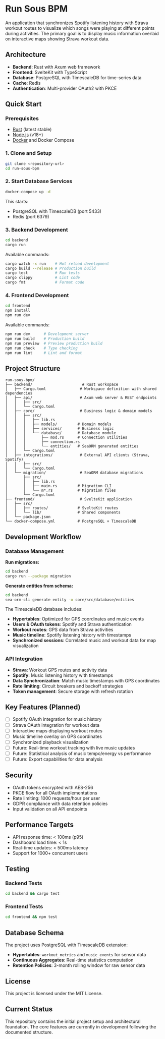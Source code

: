 # Run Sous BPM

An application that synchronizes Spotify listening history with Strava workout routes to visualize which songs were playing at different points during activities. The primary goal is to display music information overlaid on interactive maps showing Strava workout data.

## Architecture

- **Backend**: Rust with Axum web framework
- **Frontend**: SvelteKit with TypeScript
- **Database**: PostgreSQL with TimescaleDB for time-series data
- **Cache**: Redis
- **Authentication**: Multi-provider OAuth2 with PKCE

## Quick Start

### Prerequisites

- [Rust](https://rustup.rs/) (latest stable)
- [Node.js](https://nodejs.org/) (v18+)
- [Docker](https://www.docker.com/) and Docker Compose

### 1. Clone and Setup

```bash
git clone <repository-url>
cd run-sous-bpm
```

### 2. Start Database Services

```bash
docker-compose up -d
```

This starts:
- PostgreSQL with TimescaleDB (port 5433)
- Redis (port 6379)

### 3. Backend Development

```bash
cd backend
cargo run
```

Available commands:
```bash
cargo watch -x run    # Hot reload development
cargo build --release # Production build
cargo test            # Run tests
cargo clippy          # Lint code
cargo fmt             # Format code
```

### 4. Frontend Development

```bash
cd frontend
npm install
npm run dev
```

Available commands:
```bash
npm run dev      # Development server
npm run build    # Production build
npm run preview  # Preview production build
npm run check    # Type checking
npm run lint     # Lint and format
```

## Project Structure

```
run-sous-bpm/
├── backend/                      # Rust workspace
│   ├── Cargo.toml               # Workspace definition with shared dependencies
│   ├── api/                     # Axum web server & REST endpoints
│   │   ├── src/
│   │   └── Cargo.toml
│   ├── core/                    # Business logic & domain models
│   │   ├── src/
│   │   │   ├── lib.rs
│   │   │   ├── models/         # Domain models
│   │   │   ├── services/       # Business logic
│   │   │   └── database/       # Database module
│   │   │       ├── mod.rs      # Connection utilities
│   │   │       ├── connection.rs
│   │   │       └── entities/   # SeaORM generated entities
│   │   └── Cargo.toml
│   ├── integrations/            # External API clients (Strava, Spotify)
│   │   ├── src/
│   │   └── Cargo.toml
│   └── migration/               # SeaORM database migrations
│       ├── src/
│       │   ├── lib.rs
│       │   ├── main.rs         # Migration CLI
│       │   └── m*.rs           # Migration files
│       └── Cargo.toml
├── frontend/                    # SvelteKit application
│   ├── src/
│   │   ├── routes/             # SvelteKit routes
│   │   └── lib/                # Shared components
│   └── package.json
└── docker-compose.yml          # PostgreSQL + TimescaleDB
```

## Development Workflow

### Database Management

**Run migrations:**
```bash
cd backend
cargo run --package migration
```

**Generate entities from schema:**
```bash
cd backend
sea-orm-cli generate entity -o core/src/database/entities
```

The TimescaleDB database includes:
- **Hypertables**: Optimized for GPS coordinates and music events
- **Users & OAuth tokens**: Spotify and Strava authentication
- **Workout routes**: GPS data from Strava activities
- **Music timeline**: Spotify listening history with timestamps
- **Synchronized sessions**: Correlated music and workout data for map visualization

### API Integration

- **Strava**: Workout GPS routes and activity data
- **Spotify**: Music listening history with timestamps
- **Data Synchronization**: Match music timestamps with GPS coordinates
- **Rate limiting**: Circuit breakers and backoff strategies
- **Token management**: Secure storage with refresh rotation

## Key Features (Planned)

- [ ] Spotify OAuth integration for music history
- [ ] Strava OAuth integration for workout data
- [ ] Interactive maps displaying workout routes
- [ ] Music timeline overlay on GPS coordinates
- [ ] Synchronized playback visualization
- [ ] Future: Real-time workout tracking with live music updates
- [ ] Future: Statistical analysis of music tempo/energy vs performance
- [ ] Future: Export capabilities for data analysis

## Security

- OAuth tokens encrypted with AES-256
- PKCE flow for all OAuth implementations
- Rate limiting: 1000 requests/hour per user
- GDPR compliance with data retention policies
- Input validation on all API endpoints

## Performance Targets

- API response time: < 100ms (p95)
- Dashboard load time: < 1s
- Real-time updates: < 500ms latency
- Support for 1000+ concurrent users

## Testing

### Backend Tests
```bash
cd backend && cargo test
```

### Frontend Tests
```bash
cd frontend && npm test
```

## Database Schema

The project uses PostgreSQL with TimescaleDB extension:

- **Hypertables**: `workout_metrics` and `music_events` for sensor data
- **Continuous Aggregates**: Real-time statistics computation
- **Retention Policies**: 3-month rolling window for raw sensor data

## License

This project is licensed under the MIT License.

## Current Status

This repository contains the initial project setup and architectural foundation. The core features are currently in development following the documented structure.
